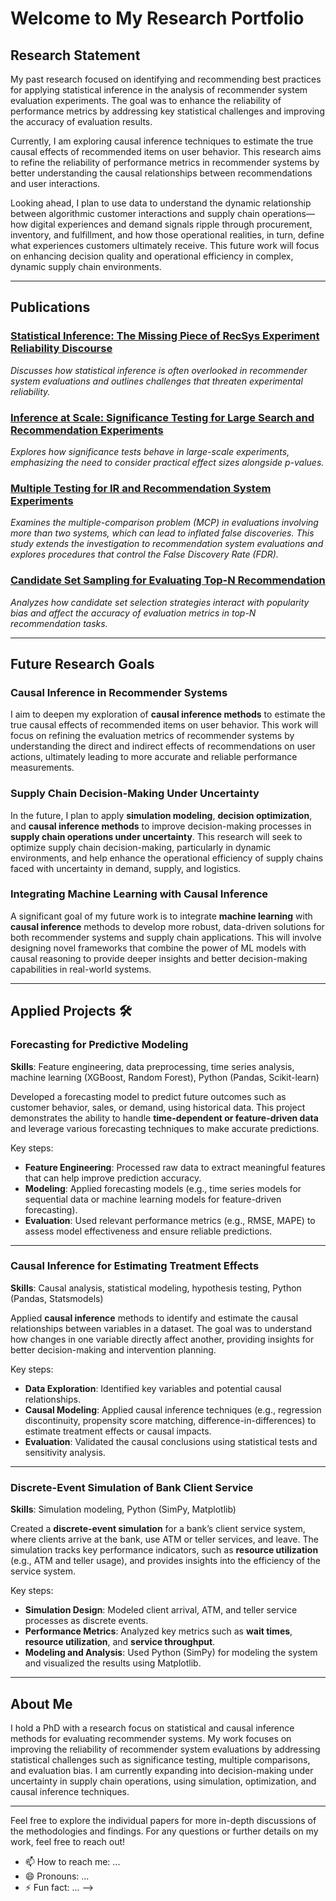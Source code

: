 # Welcome to My Research Portfolio

## Research Statement

My past research focused on identifying and recommending best practices for applying statistical inference in the analysis of recommender system evaluation experiments. The goal was to enhance the reliability of performance metrics by addressing key statistical challenges and improving the accuracy of evaluation results.

Currently, I am exploring causal inference techniques to estimate the true causal effects of recommended items on user behavior. This research aims to refine the reliability of performance metrics in recommender systems by better understanding the causal relationships between recommendations and user interactions.

Looking ahead, I plan to use data to understand the dynamic relationship between algorithmic customer interactions and supply chain operations—how digital experiences and demand signals ripple through procurement, inventory, and fulfillment, and how those operational realities, in turn, define what experiences customers ultimately receive. This future work will focus on enhancing decision quality and operational efficiency in complex, dynamic supply chain environments.

---

## Publications

### [Statistical Inference: The Missing Piece of RecSys Experiment Reliability Discourse](https://arxiv.org/abs/2109.06424)
*Discusses how statistical inference is often overlooked in recommender system evaluations and outlines challenges that threaten experimental reliability.*

### [Inference at Scale: Significance Testing for Large Search and Recommendation Experiments](https://arxiv.org/abs/2305.02461)
*Explores how significance tests behave in large-scale experiments, emphasizing the need to consider practical effect sizes alongside p-values.*

### [Multiple Testing for IR and Recommendation System Experiments](https://md.ekstrandom.net/pubs/ecir2024-multiple-testing.pdf)
*Examines the multiple-comparison problem (MCP) in evaluations involving more than two systems, which can lead to inflated false discoveries. This study extends the investigation to recommendation system evaluations and explores procedures that control the False Discovery Rate (FDR).*

### [Candidate Set Sampling for Evaluating Top-N Recommendation](https://arxiv.org/pdf/2309.11723)
*Analyzes how candidate set selection strategies interact with popularity bias and affect the accuracy of evaluation metrics in top-N recommendation tasks.*

---

## Future Research Goals

### Causal Inference in Recommender Systems
I aim to deepen my exploration of **causal inference methods** to estimate the true causal effects of recommended items on user behavior. This work will focus on refining the evaluation metrics of recommender systems by understanding the direct and indirect effects of recommendations on user actions, ultimately leading to more accurate and reliable performance measurements.

### Supply Chain Decision-Making Under Uncertainty
In the future, I plan to apply **simulation modeling**, **decision optimization**, and **causal inference methods** to improve decision-making processes in **supply chain operations under uncertainty**. This research will seek to optimize supply chain decision-making, particularly in dynamic environments, and help enhance the operational efficiency of supply chains faced with uncertainty in demand, supply, and logistics.

### Integrating Machine Learning with Causal Inference
A significant goal of my future work is to integrate **machine learning** with **causal inference** methods to develop more robust, data-driven solutions for both recommender systems and supply chain applications. This will involve designing novel frameworks that combine the power of ML models with causal reasoning to provide deeper insights and better decision-making capabilities in real-world systems.

---

## Applied Projects 🛠️

### **Forecasting for Predictive Modeling**  
**Skills**: Feature engineering, data preprocessing, time series analysis, machine learning (XGBoost, Random Forest), Python (Pandas, Scikit-learn)

Developed a forecasting model to predict future outcomes such as customer behavior, sales, or demand, using historical data. This project demonstrates the ability to handle **time-dependent or feature-driven data** and leverage various forecasting techniques to make accurate predictions.

Key steps:
- **Feature Engineering**: Processed raw data to extract meaningful features that can help improve prediction accuracy.
- **Modeling**: Applied forecasting models (e.g., time series models for sequential data or machine learning models for feature-driven forecasting).
- **Evaluation**: Used relevant performance metrics (e.g., RMSE, MAPE) to assess model effectiveness and ensure reliable predictions.

---

### **Causal Inference for Estimating Treatment Effects**  
**Skills**: Causal analysis, statistical modeling, hypothesis testing, Python (Pandas, Statsmodels)

Applied **causal inference** methods to identify and estimate the causal relationships between variables in a dataset. The goal was to understand how changes in one variable directly affect another, providing insights for better decision-making and intervention planning.

Key steps:
- **Data Exploration**: Identified key variables and potential causal relationships.
- **Causal Modeling**: Applied causal inference techniques (e.g., regression discontinuity, propensity score matching, difference-in-differences) to estimate treatment effects or causal impacts.
- **Evaluation**: Validated the causal conclusions using statistical tests and sensitivity analysis.

---

### **Discrete-Event Simulation of Bank Client Service**  
**Skills**: Simulation modeling, Python (SimPy, Matplotlib)

Created a **discrete-event simulation** for a bank’s client service system, where clients arrive at the bank, use ATM or teller services, and leave. The simulation tracks key performance indicators, such as **resource utilization** (e.g., ATM and teller usage), and provides insights into the efficiency of the service system.

Key steps:
- **Simulation Design**: Modeled client arrival, ATM, and teller service processes as discrete events.
- **Performance Metrics**: Analyzed key metrics such as **wait times**, **resource utilization**, and **service throughput**.
- **Modeling and Analysis**: Used Python (SimPy) for modeling the system and visualized the results using Matplotlib.

---


## About Me

I hold a PhD with a research focus on statistical and causal inference methods for evaluating recommender systems. My work focuses on improving the reliability of recommender system evaluations by addressing statistical challenges such as significance testing, multiple comparisons, and evaluation bias. I am currently expanding into decision-making under uncertainty in supply chain operations, using simulation, optimization, and causal inference techniques.

---

Feel free to explore the individual papers for more in-depth discussions of the methodologies and findings. For any questions or further details on my work, feel free to reach out!






<!--
<h1>Ngozi Ihemelandu <br/>Data Scientist <br/> <a href="https://www.linkedin.com/in/nihemelandu/">linkedin</a>
</h1> 
<h2>📺Data Analytics Techniques and Methodologies:</h2>

  - <b>[Descriptive Analytics](https://github.com/nihemelandu/Descriptive-Analytics.git) </b>
  - <b>[Causal Inference](https://github.com/nihemelandu/Causal-Inference.git) </b>
  - <b>[Predictive Analytics](https://github.com/nihemelandu/Predictive-Analytics.git) </b>
  - <b>[Prescriptive Analytics](https://github.com/nihemelandu/Prescriptive-Analytics.git) </b>
  - [Praciting DS & Algos in Python](https://github.com/joshmadakor1/Algorithms-Practice)
<h2>📺Independent Projects:</h2>
<h2>👨‍💻 Research Projects:</h2>

- <b>[Pairwise Significance Testing for Recommendation Experiments](https://github.com/Ngozi-Ihemelandu/Prj2-Pairwise-Testing)</b>
- <b>[Multiple Testing for Recommendation System Experiments](https://github.com/Ngozi-Ihemelandu/Prj3-Multiple-Testing)</b>


<h2>📺 Exploratory Data Analysis</h2>
  - <b>[With Python](https://github.com/nihemelandu/EDA_PYTHON.git) </b>

  
<h2> 🤳 Connect with me:</h2>

**nihemelandu/nihemelandu** is a ✨ _special_ ✨ repository because its `README.md` (this file) appears on your GitHub profile.

Here are some ideas to get you started:

- 🔭 I’m currently working on ...
- 🌱 I’m currently learning ...
- 👯 I’m looking to collaborate on ...
- 🤔 I’m looking for help with ...
- 💬 Ask me about ...
-->
- 📫 How to reach me: ...
- 😄 Pronouns: ...
- ⚡ Fun fact: ...
-->
